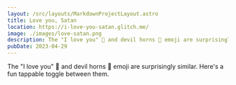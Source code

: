 ```yaml
---
layout: /src/layouts/MarkdownProjectLayout.astro
title: Love you, Satan
location: https://i-love-you-satan.glitch.me/
image: ./images/love-satan.png
description: The "I love you" 🤟 and devil horns 🤘 emoji are surprisingly similar. Here's a fun tappable toggle between them.
pubDate: 2023-04-29
---
```

The "I love you" 🤟 and devil horns 🤘 emoji are surprisingly similar. Here's a fun tappable toggle between them.